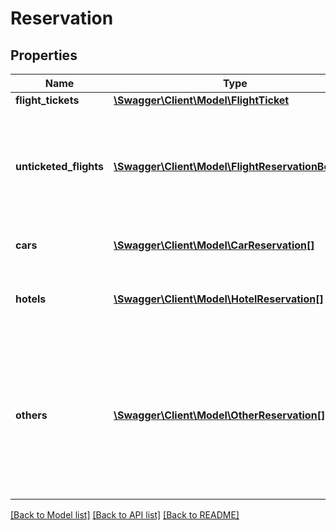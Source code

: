 # Reservation

## Properties
Name | Type | Description | Notes
------------ | ------------- | ------------- | -------------
**flight_tickets** | [**\Swagger\Client\Model\FlightTicket**](FlightTicket.md) |  | [optional] 
**unticketed_flights** | [**\Swagger\Client\Model\FlightReservationBound[]**](FlightReservationBound.md) | The flight itineraries in this reservation that have not yet been ticketed or priced. | [optional] 
**cars** | [**\Swagger\Client\Model\CarReservation[]**](CarReservation.md) | The rental cars reserved. | [optional] 
**hotels** | [**\Swagger\Client\Model\HotelReservation[]**](HotelReservation.md) | The hotel room bookings in this reservation. | [optional] 
**others** | [**\Swagger\Client\Model\OtherReservation[]**](OtherReservation.md) | Free text information to represent other travel items that may be considered part of the travel itinerary in this reservation. | [optional] 

[[Back to Model list]](../README.md#documentation-for-models) [[Back to API list]](../README.md#documentation-for-api-endpoints) [[Back to README]](../README.md)



